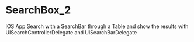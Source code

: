 # SearchBox_2
IOS App Search with a SearchBar through a Table and show the results with UISearchControllerDelegate and UISearchBarDelegate
